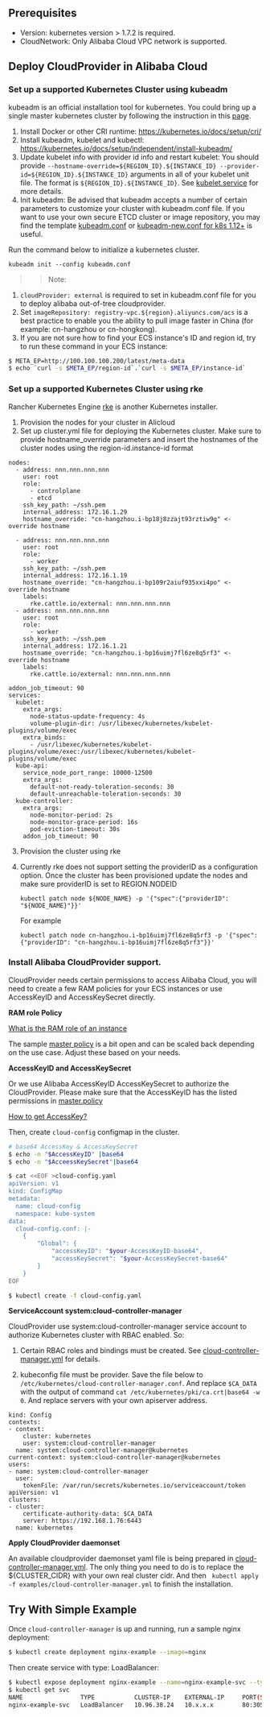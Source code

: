 
## Prerequisites
- Version: kubernetes version > 1.7.2 is required.
- CloudNetwork: Only Alibaba Cloud VPC network is supported.


## Deploy CloudProvider in Alibaba Cloud 

### Set up a supported Kubernetes Cluster using kubeadm

kubeadm is an official installation tool for kubernetes. You could bring up a single master kubernetes cluster by following the instruction in this [page](https://kubernetes.io/docs/setup/independent/create-cluster-kubeadm/).

1. Install Docker or other CRI runtime: https://kubernetes.io/docs/setup/cri/
2. Install kubeadm, kubelet and kubectl: https://kubernetes.io/docs/setup/independent/install-kubeadm/
3. Update kubelet info with provider id info and restart kubelet: You should provide ```--hostname-override=${REGION_ID}.${INSTANCE_ID} --provider-id=${REGION_ID}.${INSTANCE_ID}``` arguments in all of your kubelet unit file. The format is ```${REGION_ID}.${INSTANCE_ID}```. See [kubelet.service](examples/kubelet.service) for more details.
4. Init kubeadm: Be advised that kubeadm accepts a number of certain parameters to customize your cluster with kubeadm.conf file. If you want to use your own secure ETCD cluster or image repository, you may find the template [kubeadm.conf](examples/kubeadm.conf) or [kubeadm-new.conf for k8s 1.12+](examples/kubeadm-new.conf) is useful. 

Run the command below to initialize a kubernetes cluster.
```$bash
kubeadm init --config kubeadm.conf
```

>> Note:
1. ```cloudProvider: external``` is required to set in kubeadm.conf file for you to deploy alibaba out-of-tree cloudprovider.
2. Set ```imageRepository: registry-vpc.${region}.aliyuncs.com/acs``` is a best practice to enable you the ability to pull image faster in China (for example: cn-hangzhou or cn-hongkong).
3. If you are not sure how to find your ECS instance's ID and region id, try to run these command in your ECS instance:
```bash
$ META_EP=http://100.100.100.200/latest/meta-data
$ echo `curl -s $META_EP/region-id`.`curl -s $META_EP/instance-id`
```

### Set up a supported Kubernetes Cluster using rke 

Rancher Kubernetes Engine [rke](https://github.com/rancher/rke) is  another Kubernetes installer.

1. Provision the nodes for your cluster in Alicloud
2. Set up cluster.yml file for deploying the Kubernetes cluster. Make sure to provide hostname_override parameters and insert the hostnames of the cluster nodes using the region-id.instance-id format

```
nodes:
  - address: nnn.nnn.nnn.nnn
    user: root
    role:
      - controlplane
      - etcd
    ssh_key_path: ~/ssh.pem
    internal_address: 172.16.1.29
    hostname_override: "cn-hangzhou.i-bp18j8zzajt93rztiw9g" <- override hostname
  
  - address: nnn.nnn.nnn.nnn
    user: root
    role:
      - worker
    ssh_key_path: ~/ssh.pem
    internal_address: 172.16.1.19
    hostname_override: "cn-hangzhou.i-bp109r2aiuf935xxi4po" <- override hostname
    labels:
      rke.cattle.io/external: nnn.nnn.nnn.nnn
  - address: nnn.nnn.nnn.nnn
    user: root
    role:
      - worker
    ssh_key_path: ~/ssh.pem
    internal_address: 172.16.1.21
    hostname_override: "cn-hangzhou.i-bp16uimj7fl6ze8q5rf3" <- override hostname
    labels:
      rke.cattle.io/external: nnn.nnn.nnn.nnn
  
addon_job_timeout: 90
services:
  kubelet:
    extra_args:
      node-status-update-frequency: 4s
      volume-plugin-dir: /usr/libexec/kubernetes/kubelet-plugins/volume/exec
    extra_binds:
      - /usr/libexec/kubernetes/kubelet-plugins/volume/exec:/usr/libexec/kubernetes/kubelet-plugins/volume/exec
  kube-api:
    service_node_port_range: 10000-12500
    extra_args:
      default-not-ready-toleration-seconds: 30
      default-unreachable-toleration-seconds: 30
  kube-controller:
    extra_args:
      node-monitor-period: 2s
      node-monitor-grace-period: 16s
      pod-eviction-timeout: 30s
    addon_job_timeout: 90
```

3. Provision the cluster using rke

4. Currently rke does not support setting the providerID as a configuration option.
   Once the cluster has been provisioned update the nodes and make sure providerID is set to REGION.NODEID
   
   ```
   kubectl patch node ${NODE_NAME} -p '{"spec":{"providerID": "${NODE_NAME}"}}'
   ```
   For example 
   ```
   kubectl patch node cn-hangzhou.i-bp16uimj7fl6ze8q5rf3 -p '{"spec":{"providerID": "cn-hangzhou.i-bp16uimj7fl6ze8q5rf3"}}'
   ```

### Install Alibaba CloudProvider support.

CloudProvider needs certain permissions to access Alibaba Cloud, you will need to create a few RAM policies for your ECS instances or use AccessKeyID and AccessKeySecret directly.

**RAM role Policy**

[What is the RAM role of an instance](https://www.alibabacloud.com/help/doc-detail/54235.htm)

The sample [master policy](examples/master.policy) is a bit open and can be scaled back depending on the use case. Adjust these based on your needs.

**AccessKeyID and AccessKeySecret**

Or we use Alibaba AccessKeyID AccessKeySecret to authorize the CloudProvider. Please make sure that the AccessKeyID has the listed permissions in [master.policy](examples/master.policy)

[How to get AccessKey?](https://usercenter.console.aliyun.com/#/manage/ak)

Then, create ```cloud-config``` configmap in the cluster.

```bash
# base64 AccessKey & AccessKeySecret
$ echo -n "$AccessKeyID" |base64
$ echo -n "$AcceessKeySecret"|base64

$ cat <<EOF >cloud-config.yaml
apiVersion: v1
kind: ConfigMap
metadata:
  name: cloud-config
  namespace: kube-system
data:
  cloud-config.conf: |-
    {
        "Global": {
            "accessKeyID": "$your-AccessKeyID-base64",
            "accessKeySecret": "$your-AccessKeySecret-base64"
        }
    }
EOF

$ kubectl create -f cloud-config.yaml
```

**ServiceAccount system:cloud-controller-manager**

CloudProvider use system:cloud-controller-manager service account to authorize Kubernetes cluster with RBAC enabled. So:
1. Certain RBAC roles and bindings must be created. See [cloud-controller-manager.yml](examples/cloud-controller-manager.yml) for details.

2. kubeconfig file must be provider. Save the file below to ```/etc/kubernetes/cloud-controller-manager.conf```. And replace ```$CA_DATA``` with the output of command ```cat /etc/kubernetes/pki/ca.crt|base64 -w 0```. And replace servers with your own apiserver address.

```
kind: Config
contexts:
- context:
    cluster: kubernetes
    user: system:cloud-controller-manager
  name: system:cloud-controller-manager@kubernetes
current-context: system:cloud-controller-manager@kubernetes
users:
- name: system:cloud-controller-manager
  user:
    tokenFile: /var/run/secrets/kubernetes.io/serviceaccount/token
apiVersion: v1
clusters:
- cluster:
    certificate-authority-data: $CA_DATA
    server: https://192.168.1.76:6443
  name: kubernetes
```

**Apply CloudProvider daemonset**

An available cloudprovider daemonset yaml file is being prepared in [cloud-controller-manager.yml](examples/cloud-controller-manager.yml). The only thing you need to do is to replace the ${CLUSTER_CIDR} with your own real cluster cidr. 
And then ``` kubectl apply -f examples/cloud-controller-manager.yml``` to finish the installation. 


## Try With Simple Example
Once `cloud-controller-manager` is up and running, run a sample nginx deployment:
```bash
$ kubectl create deployment nginx-example --image=nginx
```

Then create service with type: LoadBalancer:
```bash
$ kubectl expose deployment nginx-example --name=nginx-example-svc --type=LoadBalancer --port=80
$ kubectl get svc
NAME                TYPE           CLUSTER-IP    EXTERNAL-IP     PORT(S)        AGE
nginx-example-svc   LoadBalancer   10.96.38.24   10.x.x.x        80:30536/TCP   38s
```
